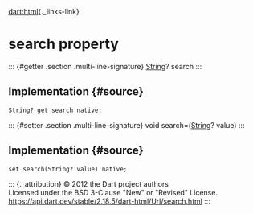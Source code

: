 [dart:html](../../dart-html/dart-html-library){._links-link}

search property
===============

::: {#getter .section .multi-line-signature}
[String](../../dart-core/string-class)? search
:::

Implementation {#source}
--------------

``` {.language-dart data-language="dart"}
String? get search native;
```

::: {#setter .section .multi-line-signature}
void search=([String](../../dart-core/string-class)? value)
:::

Implementation {#source}
--------------

``` {.language-dart data-language="dart"}
set search(String? value) native;
```

::: {._attribution}
© 2012 the Dart project authors\
Licensed under the BSD 3-Clause \"New\" or \"Revised\" License.\
<https://api.dart.dev/stable/2.18.5/dart-html/Url/search.html>
:::
